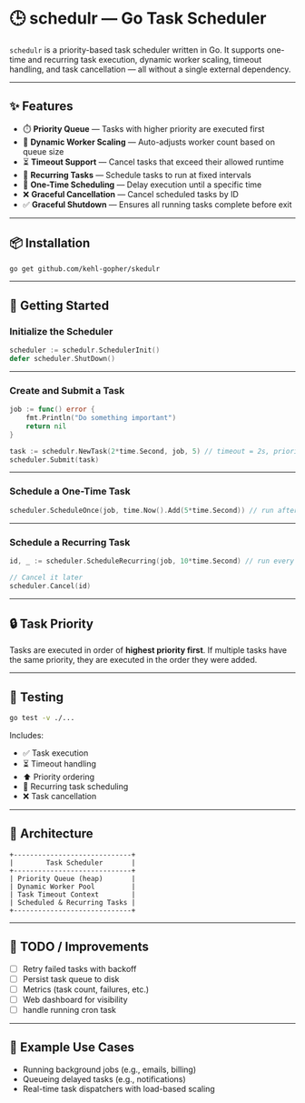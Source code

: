 # 🕒 schedulr — Go Task Scheduler

`schedulr` is a priority-based task scheduler written in Go. It supports one-time and recurring task execution, dynamic worker scaling, timeout handling, and task cancellation — all without a single external dependency.

---

## ✨ Features

- ⏱️ **Priority Queue** — Tasks with higher priority are executed first
- 🧠 **Dynamic Worker Scaling** — Auto-adjusts worker count based on queue size
- ⏳ **Timeout Support** — Cancel tasks that exceed their allowed runtime
- 🔁 **Recurring Tasks** — Schedule tasks to run at fixed intervals
- 📅 **One-Time Scheduling** — Delay execution until a specific time
- ❌ **Graceful Cancellation** — Cancel scheduled tasks by ID
- ✅ **Graceful Shutdown** — Ensures all running tasks complete before exit

---

## 📦 Installation

```bash
go get github.com/kehl-gopher/skedulr
```

---

## 🚀 Getting Started

### Initialize the Scheduler

```go
scheduler := schedulr.SchedulerInit()
defer scheduler.ShutDown()
```

---

### Create and Submit a Task

```go
job := func() error {
	fmt.Println("Do something important")
	return nil
}

task := schedulr.NewTask(2*time.Second, job, 5) // timeout = 2s, priority = 5
scheduler.Submit(task)
```

---

### Schedule a One-Time Task

```go
scheduler.ScheduleOnce(job, time.Now().Add(5*time.Second)) // run after 5 seconds
```

---

### Schedule a Recurring Task

```go
id, _ := scheduler.ScheduleRecurring(job, 10*time.Second) // run every 10 seconds

// Cancel it later
scheduler.Cancel(id)
```

---

## 🔒 Task Priority

Tasks are executed in order of **highest priority first**.
If multiple tasks have the same priority, they are executed in the order they were added.

---

## 🧪 Testing

```bash
go test -v ./...
```

Includes:

- ✅ Task execution
- ⏳ Timeout handling
- ⬆️ Priority ordering
- 🔁 Recurring task scheduling
- ❌ Task cancellation

---

## 📐 Architecture

```
+-----------------------------+
|        Task Scheduler       |
+-----------------------------+
| Priority Queue (heap)       |
| Dynamic Worker Pool         |
| Task Timeout Context        |
| Scheduled & Recurring Tasks |
+-----------------------------+
```

---

## 📌 TODO / Improvements

- [ ] Retry failed tasks with backoff
- [ ] Persist task queue to disk
- [ ] Metrics (task count, failures, etc.)
- [ ] Web dashboard for visibility
- [ ] handle running cron task

---

## 🧠 Example Use Cases

- Running background jobs (e.g., emails, billing)
- Queueing delayed tasks (e.g., notifications)
- Real-time task dispatchers with load-based scaling
